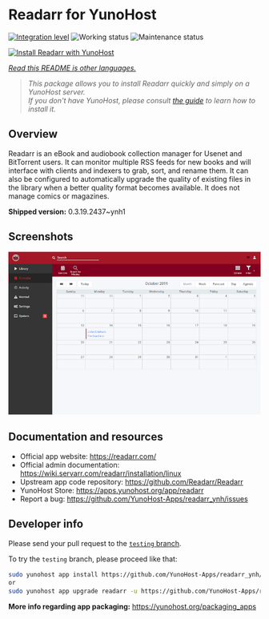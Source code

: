 <!--
N.B.: This README was automatically generated by <https://github.com/YunoHost/apps/tree/master/tools/readme_generator>
It shall NOT be edited by hand.
-->

# Readarr for YunoHost

[![Integration level](https://dash.yunohost.org/integration/readarr.svg)](https://dash.yunohost.org/appci/app/readarr) ![Working status](https://ci-apps.yunohost.org/ci/badges/readarr.status.svg) ![Maintenance status](https://ci-apps.yunohost.org/ci/badges/readarr.maintain.svg)

[![Install Readarr with YunoHost](https://install-app.yunohost.org/install-with-yunohost.svg)](https://install-app.yunohost.org/?app=readarr)

*[Read this README is other languages.](./ALL_README.md)*

> *This package allows you to install Readarr quickly and simply on a YunoHost server.*  
> *If you don't have YunoHost, please consult [the guide](https://yunohost.org/install) to learn how to install it.*

## Overview

Readarr is an eBook and audiobook collection manager for Usenet and BitTorrent users. It can monitor multiple RSS feeds for new books and will interface with clients and indexers to grab, sort, and rename them. It can also be configured to automatically upgrade the quality of existing files in the library when a better quality format becomes available. It does not manage comics or magazines.

**Shipped version:** 0.3.19.2437~ynh1

## Screenshots

![Screenshot of Readarr](./doc/screenshots/calendar.png)

## Documentation and resources

- Official app website: <https://readarr.com/>
- Official admin documentation: <https://wiki.servarr.com/readarr/installation/linux>
- Upstream app code repository: <https://github.com/Readarr/Readarr>
- YunoHost Store: <https://apps.yunohost.org/app/readarr>
- Report a bug: <https://github.com/YunoHost-Apps/readarr_ynh/issues>

## Developer info

Please send your pull request to the [`testing` branch](https://github.com/YunoHost-Apps/readarr_ynh/tree/testing).

To try the `testing` branch, please proceed like that:

```bash
sudo yunohost app install https://github.com/YunoHost-Apps/readarr_ynh/tree/testing --debug
or
sudo yunohost app upgrade readarr -u https://github.com/YunoHost-Apps/readarr_ynh/tree/testing --debug
```

**More info regarding app packaging:** <https://yunohost.org/packaging_apps>
